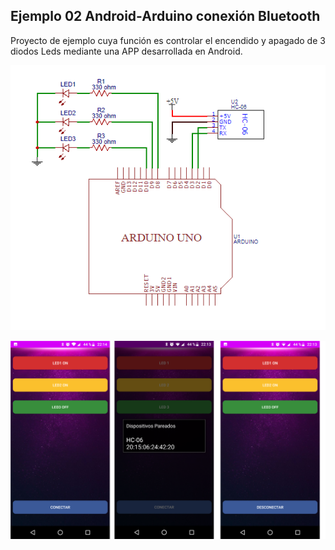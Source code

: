 ## Ejemplo 02 Android-Arduino conexión Bluetooth

Proyecto de ejemplo cuya función es controlar el encendido y apagado de 3 diodos Leds mediante una APP desarrollada en Android.

![](circuito_arduino.png)

![](img_app.png)